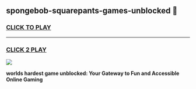 
## spongebob-squarepants-games-unblocked 👋
<h3>
<a href="https://premium.freeplayer.one?title=spongebob-squarepants-games-unblocked&ref=14F">CLICK TO PLAY</a></h3>
<hr>

<h3>
<a href="https://premium.freeplayer.one?title=spongebob-squarepants-games-unblocked&ref=14F">CLICK 2 PLAY</a>
  
</h3>

<a href="https://premium.freeplayer.one?title=spongebob-squarepants-games-unblocked&ref=12F/"><img src="https://clearcache.store/games.png"></a>


**worlds hardest game unblocked: Your Gateway to Fun and Accessible Online Gaming**
